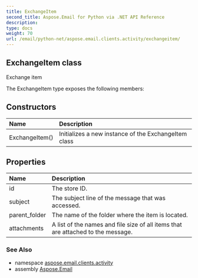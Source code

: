 ```yaml
---
title: ExchangeItem
second_title: Aspose.Email for Python via .NET API Reference
description: 
type: docs
weight: 70
url: /email/python-net/aspose.email.clients.activity/exchangeitem/
---
```


## ExchangeItem class

Exchange item

The ExchangeItem type exposes the following members:
## Constructors
| Name | Description |
| :- | :- |
|ExchangeItem()|Initializes a new instance of the ExchangeItem class|
## Properties
| Name | Description |
| :- | :- |
|id|The store ID.|
|subject|The subject line of the message that was accessed.|
|parent_folder|The name of the folder where the item is located.|
|attachments|A list of the names and file size of all items that are attached to the message.|

### See Also

* namespace [aspose.email.clients.activity](/email/python-net/aspose.email.clients.activity/)
* assembly [Aspose.Email](/slides/python-net/)

